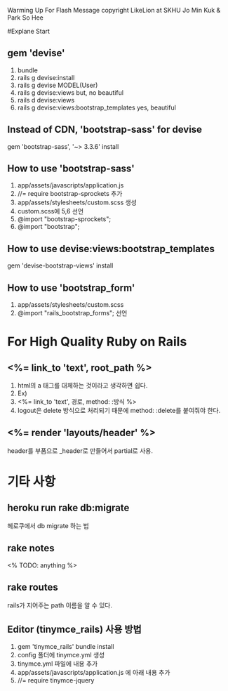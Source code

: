 Warming Up For Flash Message
copyright LikeLion at SKHU
Jo Min Kuk & Park So Hee

#Explane Start

## gem 'devise'
1. bundle
2. rails g devise:install
3. rails g devise MODEL(User)
4. rails g devise:views
but, no beautiful
5. rails d devise:views
6. rails g devise:views:bootstrap_templates
yes, beautiful

## Instead of CDN, 'bootstrap-sass' for devise
gem 'bootstrap-sass', '~> 3.3.6' install

## How to use 'bootstrap-sass'
1. app/assets/javascripts/application.js
2. //= require bootstrap-sprockets 추가
3. app/assets/stylesheets/custom.scss 생성
4. custom.scss에 5,6 선언
5. @import "bootstrap-sprockets";
6. @import "bootstrap";

## How to use devise:views:bootstrap_templates
gem 'devise-bootstrap-views' install

## How to use 'bootstrap_form'
1. app/assets/stylesheets/custom.scss
2. @import "rails_bootstrap_forms"; 선언



# For High Quality Ruby on Rails
## <%= link_to 'text', root_path %>
1. html의 a 태그를 대체하는 것이라고 생각하면 쉽다.
2. Ex)
3. <%= link_to 'text', 경로, method: :방식 %>
4. logout은 delete 방식으로 처리되기 때문에 method: :delete를 붙여줘야 한다.

## <%= render 'layouts/header' %>
header를 부품으로 _header로 만들어서 partial로 사용.



# 기타 사항
## heroku run rake db:migrate
헤로쿠에서 db migrate 하는 법

## rake notes
<% TODO: anything %>

## rake routes
rails가 지어주는 path 이름을 알 수 있다.

## Editor (tinymce_rails) 사용 방법
1. gem 'tinymce_rails' bundle install
2. config 폴더에 tinymce.yml 생성
3. tinymce.yml 파일에 내용 추가
4. app/assets/javascripts/application.js 에 아래 내용 추가
5. //= require tinymce-jquery